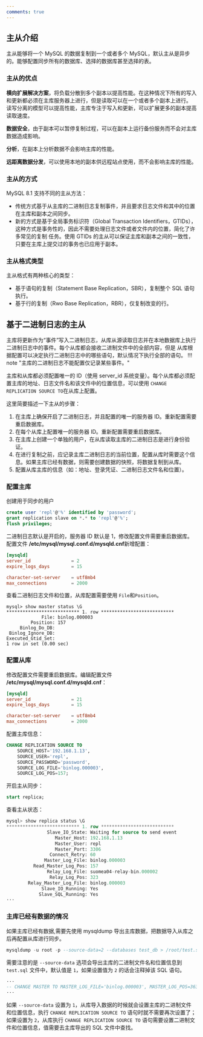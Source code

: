 ```yaml
---
comments: true
---
```


## 主从介绍
主从能够将一个 MySQL 的数据复制到一个或者多个 MySQL，默认主从是异步的。能够配置同步所有的数据库、选择的数据库甚至选择的表。

### 主从的优点
**横向扩展解决方案**，将负载分散到多个副本以提高性能。在这种情况下所有的写入和更新都必须在主库服务器上进行，但是读取可以在一个或者多个副本上进行。
读写分离的模型可以提高性能，主库专注于写入和更新，可以扩展更多的副本提高读取速度。

**数据安全**，由于副本可以暂停复制过程，可以在副本上运行备份服务而不会对主库数据造成影响。

**分析**，在副本上分析数据不会影响主库的性能。

**远距离数据分发**，可以使用本地的副本供远程站点使用，而不会影响主库的性能。

### 主从的方式
MySQL 8.1 支持不同的主从方法：

* 传统方式基于从主库的二进制日志复制事件，并且要求日志文件和其中的位置在主库和副本之间同步。
* 新的方式是基于全局事务标识符（Global Transaction Identifiers，GTIDs），这种方式是事务性的，因此不需要处理日志文件或者文件内的位置，简化了许多常见的复制
任务。使用 GTIDs 的主从可以保证主库和副本之间的一致性，只要在主库上提交过的事务也已应用于副本。

### 主从格式类型
主从格式有两种核心的类型：

* 基于语句的复制（Statement Base Replication，SBR），复制整个 SQL 语句执行。
* 基于行的复制（Rwo Base Replication，RBR），仅复制改变的行。

## 基于二进制日志的主从
主库将更新作为“事件”写入二进制日志，从库从源读取日志并在本地数据库上执行二进制日志中的事件。每个从库都会接收二进制文件中的全部内容，但是
从库根据配置可以决定执行二进制日志中的哪些语句，默认情况下执行全部的语句。
!!! note "主库的二进制日志不能配置仅记录某些事件。"

主库和从库都必须配置唯一的 ID（使用 server_id 系统变量）。每个从库都必须配置主库的地址、日志文件名和该文件中的位置信息，可以使用
`CHANGE REPLICATION SOURCE TO`在从库上配置。

这里简要描述一下主从的步骤：

1. 在主库上确保开启了二进制日志，并且配置的唯一的服务器 ID。重新配置需要重启数据库。
2. 在每个从库上配置唯一的服务器 ID。重新配置需要重启数据库。
3. 在主库上创建一个单独的用户，在从库读取主库的二进制日志是进行身份验证。
4. 在进行复制之前，应记录主库二进制日志的当前位置，配置从库时需要这个信息。如果主库已经有数据，则需要创建数据的快照，将数据复制到从库。
5. 配置从库主库的信息（如：地址、登录凭证、二进制日志文件名和位置）。

### 配置主库
创建用于同步的用户
```sql
create user 'repl'@'%' identified by 'password';
grant replication slave on *.* to 'repl'@'%';
flush privileges;
```

二进制日志默认是开启的，服务器 ID 默认是 1，修改配置文件需要重启数据库。配置文件 **/etc/mysql/mysql.conf.d/mysqld.cnf**新增配置：
```cnf
[mysqld]
server_id               = 2
expire_logs_days        = 15

character-set-server    = utf8mb4
max_connections         = 2000
```

查看二进制日志文件和位置，从库配置需要使用 `File`和`Position`。
```text
mysql> show master status \G
*************************** 1. row ***************************
             File: binlog.000003
         Position: 157
     Binlog_Do_DB: 
 Binlog_Ignore_DB: 
Executed_Gtid_Set: 
1 row in set (0.00 sec)
```

### 配置从库
修改配置文件需要重启数据库。编辑配置文件 **/etc/mysql/mysql.conf.d/mysqld.cnf**：
```cnf
[mysqld]
server_id               = 21
expire_logs_days        = 15

character-set-server    = utf8mb4
max_connections         = 2000
```

配置主库信息：
```sql
CHANGE REPLICATION SOURCE TO
    SOURCE_HOST='192.168.1.13',
    SOURCE_USER='repl',
    SOURCE_PASSWORD='password',
    SOURCE_LOG_FILE='binlog.000003',
    SOURCE_LOG_POS=157;
```

开启主从同步：
```sql
start replica;
```

查看主从状态：
```sql
mysql> show replica status \G
*************************** 1. row ***************************
               Slave_IO_State: Waiting for source to send event
                  Master_Host: 192.168.1.13
                  Master_User: repl
                  Master_Port: 3306
                Connect_Retry: 60
              Master_Log_File: binlog.000003
          Read_Master_Log_Pos: 157
               Relay_Log_File: suomea04-relay-bin.000002
                Relay_Log_Pos: 323
        Relay_Master_Log_File: binlog.000003
             Slave_IO_Running: Yes
            Slave_SQL_Running: Yes
···
```

### 主库已经有数据的情况
如果主库已经有数据,需要先使用 mysqldump 导出主库数据，把数据导入从库之后再配置从库进行同步。
```sql
mysqldump -u root -p --source-data=2 --databases test_db > /root/test.sql
```

需要注意的是 `--source-data` 选项会导出主库的二进制文件名和位置信息到 `test.sql` 文件中，默认值是 `1`，如果设置值为 `2` 的话会注释掉该 SQL 语句。
```sql
···
-- CHANGE MASTER TO MASTER_LOG_FILE='binlog.000003', MASTER_LOG_POS=363;
···
```

如果 `--source-data` 设置为 `1`，从库导入数据的时候就会设置主库的二进制文件和位置信息，执行 `CHANGE REPLICATION SOURCE TO` 语句时就不需要再次设置了；
如果设置为 `2`，从库执行 `CHANGE REPLICATION SOURCE TO` 语句需要设置二进制文件和位置信息，值需要去主库导出的 SQL 文件中查找。